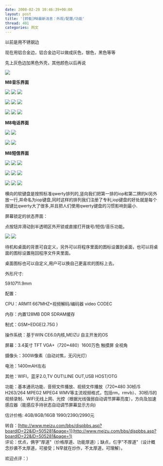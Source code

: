 ```yaml
---
date: 2008-02-20 10:46:39+00:00
layout: post
title: '[转载]M8最新消息：外观/配置/功能'
thread: 401
categories: 网文
---
```


以前是用不锈钢边

现在用铝合金边，铝合金边可以做成灰色，银色，黑色等等

先上灰色边加黑色外壳，其他颜色以后再说<!-- more -->

  


![](http://www.meizu.com/bbs/UploadFile/2007-10/2007101919335192058.jpg)

  
<!-- more -->  
  


  
**M8音乐界面**

  
![](http://www.meizu.com/bbs/UploadFile/2007-10/20071019027318178.jpg) ![](http://www.meizu.com/bbs/UploadFile/2007-10/20071019027388354.jpg) ![](http://www.meizu.com/bbs/UploadFile/2007-10/20071019027325635.jpg)

![](http://www.meizu.com/bbs/UploadFile/2007-10/200710190274277344.jpg) ![](http://www.meizu.com/bbs/UploadFile/2007-10/200710190274269887.jpg) ![](http://www.meizu.com/bbs/UploadFile/2007-10/200710190274250063.jpg)

![](http://www.meizu.com/bbs/UploadFile/2007-10/200710190274225670.jpg) ![](http://www.meizu.com/bbs/UploadFile/2007-10/20071019027333923.jpg) ![](http://www.meizu.com/bbs/UploadFile/2007-10/20071019027480767.jpg)

  
  


**M8电话界面**

![](http://www.meizu.com/bbs/UploadFile/2007-10/200710190251316195.jpg) ![](http://www.meizu.com/bbs/UploadFile/2007-10/200710190251323652.jpg)

![](http://www.meizu.com/bbs/UploadFile/2007-10/200710190251354260.jpg) ![](http://www.meizu.com/bbs/UploadFile/2007-10/200710190251386371.jpg)

  
  


**M8短信界面**

![](http://www.meizu.com/bbs/UploadFile/2007-10/200710190232657375.jpg) ![](http://www.meizu.com/bbs/UploadFile/2007-10/200710190212891937.jpg) ![](http://www.meizu.com/bbs/UploadFile/2007-10/200710190212884479.jpg)

![](http://www.meizu.com/bbs/UploadFile/2007-10/200710190212823556.jpg) ![](http://www.meizu.com/bbs/UploadFile/2007-10/200710190221672061.jpg) ![](http://www.meizu.com/bbs/UploadFile/2007-10/200710190221680354.jpg)

![](http://www.meizu.com/bbs/UploadFile/2007-10/200710190212894694.jpg) ![](http://www.meizu.com/bbs/UploadFile/2007-10/200710190212840262.jpg) ![](http://www.meizu.com/bbs/UploadFile/2007-10/200710190221664604.jpg)

  
横向的软键盘是按照标准qwerty排列的,竖向我们把第一排的iop和第二牌的kl另外放一行,并命名为iop键盘,同时这样的排列我们注册了专利,iop键盘的好处就是每个按键比qwerty大了很多,并且把人们使用qwerty键盘的习惯影响到最小.  


屏幕锁定的状态界面：

点按钮并滑动到半透明区外开锁或直接打开拨号/短信/音乐功能。

![](http://www.meizu.com/bbs/UploadFile/2007-11/2007112820595745370.jpg) ![](http://www.meizu.com/bbs/UploadFile/2007-11/2007112910533864081.jpg)  


待机和桌面的背景可自定义，另外可以将程序里面的图标设置到桌面，也可以将桌面的图标设置拖回程序文件夹里面。

桌面图标也可以自定义,用户可以换自己更喜欢的图标上去。

  
  


外形尺寸:

59*107*11.9mm

配置：

CPU：ARM11 667MHZ+视频解码/编码器 video CODEC

内存：内置128MB DDR SDRAM缓存

制式：GSM+EDGE(2.75G )

操作系统：基于WIN CE6.0内核,MEIZU 自主开发的OS

屏幕：3.4英寸 TFT VGA+（720*480）1600万色 触摸屏 全视角

摄像头：300W像素（自动对焦，无闪光灯）

电池：1400mAH左右

其他：WIFI，蓝牙2.0,TV OUT\LINE OUT,USB HOST/OTG

功能：基本通讯功能、音频文件播放、视频文件播放（720*480 30桢/S H263/264 MPEG2 MPEG4 WMV等主流视频格式，包括rm，rmvb）、30桢/S的视频录制、WIFI无线上网、光控（根据光线强弱自动调节屏幕亮度），方向及加速感应器（能感应手持状态自动调节屏幕显示方向)

估计价格: 4GB/8GB/16GB 1990/2390/2990元  
  
转自：[http://www.meizu.com/bbs/dispbbs.asp?boardID=22&ID=505281&page=1](http://www.meizu.com/bbs/dispbbs.asp?boardID=22&ID=505281&page=1)  
评论：优点，俩字"厚道"（价格厚道、功能厚道）；缺点，仨字"不厚道"（设计概念抄袭不太厚道，可接受；N早就在炒作，不太厚道，可理解）。  
  
欢迎点评：）  

